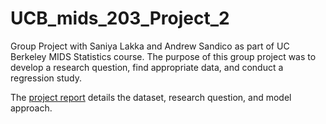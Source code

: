 # UCB_mids_203_Project_2
Group Project with Saniya Lakka and Andrew Sandico as part of UC Berkeley MIDS Statistics course.
 The purpose of this group project was to develop a research question, find appropriate data, and conduct a regression study. 

The [project report]() details the dataset, research question, and model approach. 